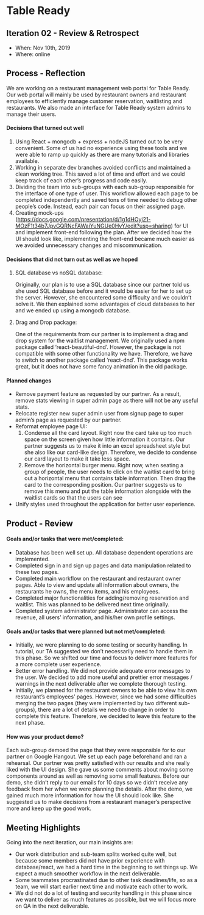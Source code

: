 # Table Ready


## Iteration 02 - Review & Retrospect

 * When: Nov 10th, 2019
 * Where: online

## Process - Reflection

We are working on a restaurant management web portal for Table Ready. Our web portal will mainly be used by restaurant owners and restaurant employees to efficiently manage customer reservation, waitlisting and restaurants. We also made an interface for Table Ready system admins to manage their users.

#### Decisions that turned out well

1. Using React + mongodb + express + nodeJS turned out to be very convenient. Some of us had no experience using these tools and we were able to ramp up quickly as there are many tutorials and libraries available. 
2. Working in separate dev branches avoided conflicts and maintained a clean working tree. This saved a lot of time and effort and we could keep track of each other’s progress and code easily. 
3. Dividing the team into sub-groups with each sub-group responsible for the interface of one type of user. This workflow allowed each page to be completed independently and saved tons of time needed to debug other people’s code. Instead, each pair can focus on their assigned page. 
4. Creating mock-ups (https://docs.google.com/presentation/d/1g1dHOyj21-MOzF1t34b7JpvGQRNcFAWaiYuNGUe0HvY/edit?usp=sharing) for UI and implement front-end following the plan. After we decided how the UI should look like, implementing the front-end became much easier as we avoided unnecessary changes and miscommunication.

#### Decisions that did not turn out as well as we hoped

1. SQL database vs noSQL database:

   Originally, our plan is to use a SQL database since our partner told us she used SQL database before and it would be easier for her to set up the server. However, she encountered some difficulty and we couldn’t solve it. We then explained some advantages of cloud databases to her and we ended up using a mongodb database.

2. Drag and Drop package:

   One of the requirements from our partner is to implement a drag and drop system for the waitlist management. We originally used a npm package called ‘react-beautiful-dnd’. However, the package is not compatible with some other functionality we have. Therefore, we have to switch to another package called ‘react-dnd’. This package works great, but it does not have some fancy animation in the old package.


#### Planned changes

- Remove payment feature as requested by our partner. As a result, remove stats viewing in super admin page as there will not be any useful stats.
- Relocate register new super admin user from signup page to super admin’s page as requested by our partner. 
- Reformat employee page UI:
  1. Condense all the card layout. Right now the card take up too much space on the screen given how little information it contains. Our partner suggests us to make it into an excel spreadsheet style but she also like our card-like design. Therefore, we decide to condense our card layout to make it take less space.
  2. Remove the horizontal burger menu. Right now, when seating a group of people, the user needs to click on the waitlist card to bring out a horizontal menu that contains table information. Then drag the card to the corresponding position. Our partner suggests us to remove this menu and put the table information alongside with the waitlist cards so that the users can see 
- Unify styles used throughout the application for better user experience.


## Product - Review

#### Goals and/or tasks that were met/completed:

- Database has been well set up. All database dependent operations are implemented. 
- Completed sign in and sign up pages and data manipulation related to these two pages.
- Completed main workflow on the restaurant and restaurant owner pages. Able to view and update all information about owners, the restaurants he owns, the menu items, and his employees.
- Completed major functionalities for adding/removing reservation and waitlist. This was planned to be delivered next time originally. 
- Completed system administrator page. Administrator can access the revenue, all users’ information, and his/her own profile settings.

#### Goals and/or tasks that were planned but not met/completed:

- Initially, we were planning to do some testing or security handling. In tutorial, our TA suggested we don’t necessarily need to handle them in this phase. So we shifted our time and focus to deliver more features for a more complete user experience. 
- Better error handling. We did not provide adequate error messages to the user. We decided to add more useful and prettier error messages / warnings in the next deliverable after we complete thorough testing. 
- Initially, we planned for the restaurant owners to be able to view his own restaurant’s employees’ pages. However, since we had some difficulties merging the two pages (they were implemented by two different sub-groups), there are a lot of details we need to change in order to complete this feature. Therefore, we decided to leave this feature to the next phase.

#### How was your product demo?
Each sub-group demoed the page that they were responsible for to our partner on Google Hangout. We set up each page beforehand and ran a rehearsal. Our partner was pretty satisfied with our results and she really liked with the UI design. She gave us some comments about moving some components around as well as removing some small features. Before our demo, she didn’t reply to our emails for 10 days so we didn’t receive any feedback from her when we were planning the details. After the demo, we gained much more information for how the UI should look like. She suggested us to make decisions from a restaurant manager’s perspective more and keep up the good work. 

## Meeting Highlights

Going into the next iteration, our main insights are:

- Our work distribution and sub-team splits worked quite well, but because some members did not have prior experience with database/react, we had a hard time in the beginning to set things up. We expect a much smoother workflow in the next deliverable.
- Some teammates procrastinated due to other task deadlines/life, so as a team, we will start earlier next time and motivate each other to work.
- We did not do a lot of testing and security handling in this phase since we want to deliver as much features as possible, but we will focus more on QA in the next deliverable. 

